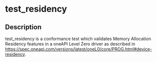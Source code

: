 # test_residency

## Description
test_residency is a conformance test which validates Memory Allocation Residency features in a oneAPI Level Zero driver as described in https://spec.oneapi.com/versions/latest/oneL0/core/PROG.html#device-residency.
